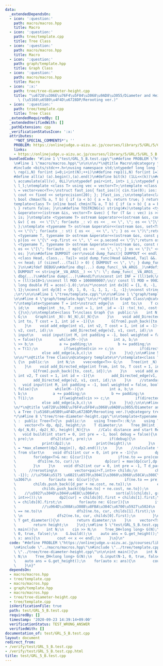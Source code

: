 ```yaml
---
data:
  _extendedDependsOn:
  - icon: ':question:'
    path: macro/macros.hpp
    title: Macro
  - icon: ':question:'
    path: tree/template.cpp
    title: Tree Class
  - icon: ':question:'
    path: macro/macros.hpp
    title: Macro
  - icon: ':question:'
    path: graph/template.hpp
    title: Graph Class
  - icon: ':question:'
    path: macro/macros.hpp
    title: Macro
  - icon: ':x:'
    path: tree/tree-diameter-height.cpp
    title: "\u6728\u306E\u76F4\u5F84\u3068\u9AD8\u3055/Diameter and Height of a Tree\
      \ (\u5168\u65B9\u4F4D\u6728DP/Rerooting ver.)"
  - icon: ':question:'
    path: tree/template.cpp
    title: Tree Class
  _extendedRequiredBy: []
  _extendedVerifiedWith: []
  _pathExtension: cpp
  _verificationStatusIcon: ':x:'
  attributes:
    '*NOT_SPECIAL_COMMENTS*': ''
    PROBLEM: https://onlinejudge.u-aizu.ac.jp/courses/library/5/GRL/5/GRL_5_B
    links:
    - https://onlinejudge.u-aizu.ac.jp/courses/library/5/GRL/5/GRL_5_B
  bundledCode: "#line 1 \"test/GRL_5_B.test.cpp\"\n#define PROBLEM \"https://onlinejudge.u-aizu.ac.jp/courses/library/5/GRL/5/GRL_5_B\"\
    \n#line 1 \"macro/macros.hpp\"\n\n\n\n/*\n@title Macro\n@category template\n*/\n\
    #include <bits/stdc++.h>\nusing namespace std;\ntypedef long long ll;\n#define\
    \ rep(i,N) for(int i=0;i<int(N);++i)\n#define rep1(i,N) for(int i=1;i<int(N);++i)\n\
    #define all(a) (a).begin(),(a).end()\n#define bit(k) (1LL<<(k))\n#define SUM(v)\
    \ accumulate(all(v), 0LL)\n\ntypedef pair<int, int> i_i;\ntypedef pair<ll, ll>\
    \ l_l;\ntemplate <class T> using vec = vector<T>;\ntemplate <class T> using vvec\
    \ = vector<vec<T>>;\nstruct fast_ios{ fast_ios(){ cin.tie(0); ios::sync_with_stdio(false);\
    \ cout << fixed << setprecision(20); }; }fast_ios_;\n\ntemplate<class T> inline\
    \ bool chmax(T& a, T b) { if (a < b) { a = b; return true; } return false; }\n\
    template<class T> inline bool chmin(T& a, T b) { if (a > b) { a = b; return true;\
    \ } return false; }\n\n#define TOSTRING(x) string(#x)\ntemplate <typename T> istream\
    \ &operator>>(istream &is, vector<T> &vec) { for (T &x : vec) is >> x; return\
    \ is; }\ntemplate <typename T> ostream &operator<<(ostream &os, const vector<T>\
    \ &v) { os  << \"[\"; for(auto _: v) os << _ << \", \"; os << \"]\"; return os;\
    \ };\ntemplate <typename T> ostream &operator<<(ostream &os, set<T> &st) { os\
    \ << \"(\"; for(auto _: st) { os << _ << \", \"; } os << \")\";return os;}\ntemplate\
    \ <typename T, typename U> ostream &operator<<(ostream &os, const pair< T, U >&\
    \ p){os << \"{\" <<p.first << \", \" << p.second << \"}\";return os; }\ntemplate\
    \ <typename T, typename U> ostream &operator<<(ostream &os, const map<T, U> &mp){\
    \ os << \"[\"; for(auto _: mp){ os << _ << \", \"; } os << \"]\" << endl; return\
    \ os; }\n\n#define DUMPOUT cerr\nvoid dump_func(){ DUMPOUT << endl; }\ntemplate\
    \ <class Head, class... Tail> void dump_func(Head &&head, Tail &&... tail) { DUMPOUT\
    \ << head; if (sizeof...(Tail) > 0) { DUMPOUT << \", \"; } dump_func(std::move(tail)...);\
    \ }\n\n#ifdef DEBUG\n#define dbg(...) dump_func(__VA_ARGS__)\n#define dump(...)\
    \ DUMPOUT << string(#__VA_ARGS__) << \": \"; dump_func(__VA_ARGS__)\n#else\n#define\
    \ dbg(...)\n#define dump(...)\n#endif\n\nconst int INF = (ll)1e9;\nconst ll INFLL\
    \ = (ll)1e18+1;\nconst ll MOD = 1000000007;\n// const ll MOD = 998244353;\nconst\
    \ long double PI = acos(-1.0);\n\n/*\nconst int dx[8] = {1, 0, -1, 0, 1, -1, -1,\
    \ 1};\nconst int dy[8] = {0, 1, 0, -1, 1, 1, -1, -1};\nconst string dir = \"DRUL\"\
    ;\n*/\n\n\n#line 1 \"tree/template.cpp\"\n\n\n#line 1 \"graph/template.hpp\"\n\
    \n\n#line 4 \"graph/template.hpp\"\n\n/*\n@title Graph Class\n@category template\n\
    */\ntemplate<typename T = int>\nstruct edge{\n    int to;\n    T cost;\n    int\
    \ id;\n    edge(int _to, T _cost = 1, int _id = -1) :to(_to), cost(_cost), id(_id)\
    \ {}\n};\n\ntemplate<class T>\nclass Graph {\n  public:\n    int N;\n    vvec<edge<T>>\
    \ G;\n    Graph(int _N): N(_N),G(_N){\n    }\n    void add_Directed_edge(int from,\
    \ int to, T cost = 1, int id = -1){\n        G[from].push_back({to, cost, id});\n\
    \    }\n    void add_edge(int v1, int v2, T cost = 1, int id = -1){\n        add_Directed_edge(v1,\
    \ v2, cost, id);\n        add_Directed_edge(v2, v1, cost, id);\n    }\n    //standard\
    \ input\n    void input(int M, int padding = -1, bool weighted = false, bool directed\
    \ = false){\n        while(M--){\n            int a, b;\n            cin >> a\
    \ >> b;\n            a += padding;\n            b += padding;\n            T c\
    \ = T(1);\n            if(weighted)cin >> c;\n            if(directed)add_Directed_edge(a,b,c);\n\
    \            else add_edge(a,b,c);\n        }\n    }\n};\n\n#line 5 \"tree/template.cpp\"\
    \n\n/*\n@title Tree Class\n@category template\n*/\ntemplate<class T>\nclass Tree\
    \ {\n  public:\n    int N;\n    vvec<edge<T>> G;\n    Tree(int _N): N(_N),G(_N){\n\
    \    }\n    void add_Directed_edge(int from, int to, T cost = 1, int id = -1){\n\
    \        G[from].push_back({to, cost, id});\n    }\n    void add_edge(int v1,\
    \ int v2, T cost = 1, int id = -1){\n        add_Directed_edge(v1, v2, cost, id);\n\
    \        add_Directed_edge(v2, v1, cost, id);\n    }\n    //standard input\n \
    \   void input(int M, int padding = -1, bool weighted = false, bool directed =\
    \ false){\n        while(M--){\n            int a, b;\n            cin >> a >>\
    \ b;\n            a += padding;\n            b += padding;\n            T c =\
    \ T(1);\n            if(weighted)cin >> c;\n            if(directed)add_Directed_edge(a,b,c);\n\
    \            else add_edge(a,b,c);\n        }\n    }\n};\n\n\n#line 1 \"tree/tree-diameter-height.cpp\"\
    \n/*\n@title \u6728\u306E\u76F4\u5F84\u3068\u9AD8\u3055/Diameter and Height of\
    \ a Tree (\u5168\u65B9\u4F4D\u6728DP/Rerooting ver.)\n@category tree\n@docs ../docs/tree/tree-diameter-height.md\n\
    */\n#line 8 \"tree/tree-diameter-height.cpp\"\n\ntemplate<typename T>\nclass Tree_DH\
    \ :  public Tree<T>{\n  public:\n    using Tree<T>::N;\n    using Tree<T>::G;\n\
    \    vector<T> dp, dp2, height;\n    T diameter;\n    Tree_DH(int _N):Tree<T>::Tree(_N),\
    \ dp(_N,0), dp2(_N), height(_N){}\n    //Calc distance and start Rerooting\n \
    \   void build(int start = 0, int pre = -1, bool debug = false){\n        dfs1(start,\
    \ pre);\n        dfs2(start, pre);\n        if(debug){\n            print(dp);\n\
    \            print(dp2);\n            print(height);\n        }\n        diameter\
    \ = *max_element(dp2.begin(), dp2.end());\n    }\n    //calculate the distance\
    \ from start\n    void dfs1(int cur = 0, int pre = -1){\n        dp[cur] = 0;\n\
    \        for(edge<T>& ne: G[cur]){\n            if(ne.to == pre)continue;\n  \
    \          dfs1(ne.to, cur);\n            dp[cur] = max(dp[cur],dp[ne.to] + ne.cost);\n\
    \        }\n    }\n    void dfs2(int cur = 0, int pre = -1, T d_par = 0){\n  \
    \      //rerooting\n        vector<pair<T,int>> childs;\n        childs.push_back({0,\
    \ -1}); //\u756A\u5175 \u6B21\u6570\u304C1\u3060\u3068\u58CA\u308C\u308B\u306E\
    \u3067\n        for(auto ne: G[cur]){\n            if(ne.to == pre)\n        \
    \        childs.push_back({d_par + ne.cost, ne.to});\n            else \n    \
    \            childs.push_back({dp[ne.to] + ne.cost, ne.to});\n        }\n    \
    \    //\u5927\u304D\u3044\u4E8C\u3064\n        sort(all(childs), greater<pair<T,\
    \ int>>());\n        dp2[cur] = childs[0].first + childs[1].first;\n        height[cur]\
    \ = childs[0].first;\n        for(auto ne: G[cur]){\n            if(ne.to == pre)continue;\n\
    \            //\u964D\u308A\u308B\u8FBA\u304C\u6700\u5927\u5024\n            if(childs[0].second\
    \ == ne.to)\n                dfs2(ne.to, cur, childs[1].first);\n            else\
    \ \n                dfs2(ne.to, cur, childs[0].first);\n        }\n    }\n   \
    \ T get_diameter(){\n        return diameter;\n    }\n    vector<T> get_height(){\n\
    \        return height;\n    }\n};\n#line 5 \"test/GRL_5_B.test.cpp\"\n\n\nint\
    \ main(){\n    int N;\n    cin >> N;\n    Tree_DH<long long> G(N);\n    G.input(N-1,\
    \ 0, true, false);\n    G.build();\n    auto ans = G.get_height();\n    for(auto\
    \ x: ans){\n        cout << x << endl;\n    }\n}\n"
  code: "#define PROBLEM \"https://onlinejudge.u-aizu.ac.jp/courses/library/5/GRL/5/GRL_5_B\"\
    \n#include \"../macro/macros.hpp\"\n#include \"../tree/template.cpp\"\n#include\
    \ \"../tree/tree-diameter-height.cpp\"\n\n\nint main(){\n    int N;\n    cin >>\
    \ N;\n    Tree_DH<long long> G(N);\n    G.input(N-1, 0, true, false);\n    G.build();\n\
    \    auto ans = G.get_height();\n    for(auto x: ans){\n        cout << x << endl;\n\
    \    }\n}"
  dependsOn:
  - macro/macros.hpp
  - tree/template.cpp
  - macro/macros.hpp
  - graph/template.hpp
  - macro/macros.hpp
  - tree/tree-diameter-height.cpp
  - tree/template.cpp
  isVerificationFile: true
  path: test/GRL_5_B.test.cpp
  requiredBy: []
  timestamp: '2020-09-23 14:39:14+09:00'
  verificationStatus: TEST_WRONG_ANSWER
  verifiedWith: []
documentation_of: test/GRL_5_B.test.cpp
layout: document
redirect_from:
- /verify/test/GRL_5_B.test.cpp
- /verify/test/GRL_5_B.test.cpp.html
title: test/GRL_5_B.test.cpp
---
```

